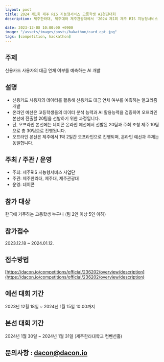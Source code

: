 ```yaml
---
layout: post
title: 2024 제1회 제주 RIS 지능형서비스 고등학생 AI경진대회
description: 제주한라대, 제주대와 제주관광대에서 '2024 제1회 제주 RIS 지능형서비스 고등학생 AI경진대회'를 개최합니다. 본 대회는 신용카드 사용자의 데이터를 바탕으로 신용카드 연체 가능성이 있는 사용자를 탐지하는 AI를 개발하는 것을 목표로 하며, 이를 통해 고등학생 여러분들께 금융권 데이터 분석가에게 요구되는 데이터 분석 능력과 AI 활용능력을 키울 수 있는 기회를 제공합니다.

date: 2023-12-08 10:00:00 +0900
image: "/assets/images/posts/hakathon/card_cpt.jpg"
tags: [competition, hackathon]
---
```


## 주제

신용카드 사용자의 대금 연체 여부를 예측하는 AI 개발

## 설명

- 신용카드 사용자의 데이터를 활용해 신용카드 대금 연체 여부를 예측하는 알고리즘 개발
- 온라인 예선은 고등학생들의 데이터 분석 능력과 AI 활용능력을 검증하여 오프라인 본선에 진출할 20팀을 선발하기 위한 과정입니다.
- 단, 오프라인 본선에는 데이콘 온라인 예선에서 선발된 20팀과 주최 초청 제주 10팀으로 총 30팀으로 진행됩니다.
- 오프라인 본선은 제주에서 1박 2일간 오프라인으로 진행되며, 온라인 예선과 주제는 동일합니다.

## 주최 / 주관 / 운영

- 주최: 제주RIS 지능형서비스 사업단
- 주관: 제주한라대, 제주대, 제주관광대
- 운영: 데이콘

## 참가 대상

한국에 거주하는 고등학생 누구나 (팀 2인 이상 5인 이하)

## 참가접수

2023.12.18 ~ 2024.01.12.

## 접수방법

[https://dacon.io/competitions/official/236202/overview/description](https://dacon.io/competitions/official/236202/overview/description)

## 예선 대회 기간

2023년 12월 18일 ~ 2024년 1월 15일 10:00까지

## 본선 대회 기간

2024년 1월 30일 ~ 2024년 1월 31일 (제주한라대학교 컨벤션홀)

## 문의사항 : [dacon@dacon.io](mailto:dacon@dacon.io)
